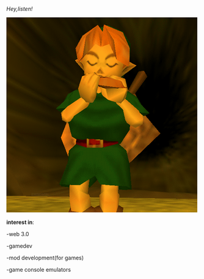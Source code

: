*Hey,listen!*

![link playing](link-ocarina.gif)



**interest in**:

-web 3.0

-gamedev

-mod development(for games)

-game console emulators

